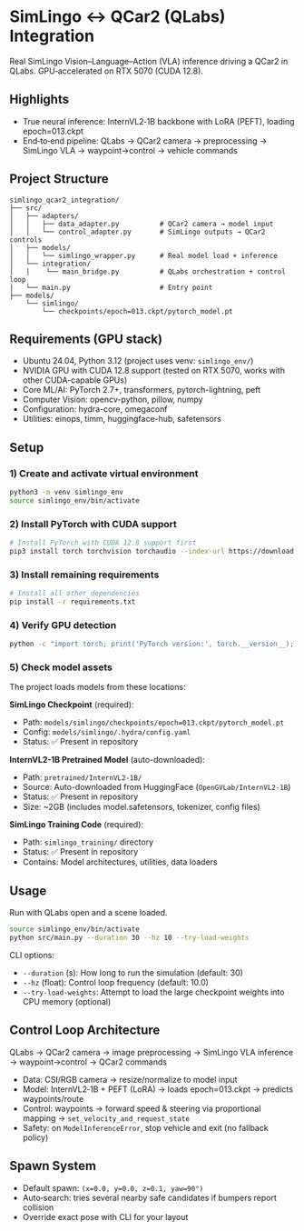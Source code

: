 # SimLingo ↔ QCar2 (QLabs) Integration

Real SimLingo Vision–Language–Action (VLA) inference driving a QCar2 in QLabs. GPU‑accelerated on RTX 5070 (CUDA 12.8).

## Highlights
- True neural inference: InternVL2‑1B backbone with LoRA (PEFT), loading epoch=013.ckpt
- End‑to‑end pipeline: QLabs → QCar2 camera → preprocessing → SimLingo VLA → waypoint→control → vehicle commands

## Project Structure
```
simlingo_qcar2_integration/
├── src/
│   ├── adapters/
│   │   ├── data_adapter.py          # QCar2 camera → model input
│   │   └── control_adapter.py       # SimLingo outputs → QCar2 controls
│   ├── models/
│   │   └── simlingo_wrapper.py      # Real model load + inference
│   └── integration/
│   |    └── main_bridge.py          # QLabs orchestration + control loop
|   └── main.py                      # Entry point
├── models/
    └── simlingo/
        └── checkpoints/epoch=013.ckpt/pytorch_model.pt
```

## Requirements (GPU stack)
- Ubuntu 24.04, Python 3.12 (project uses venv: `simlingo_env/`)
- NVIDIA GPU with CUDA 12.8 support (tested on RTX 5070, works with other CUDA-capable GPUs)
- Core ML/AI: PyTorch 2.7+, transformers, pytorch-lightning, peft
- Computer Vision: opencv-python, pillow, numpy
- Configuration: hydra-core, omegaconf
- Utilities: einops, timm, huggingface-hub, safetensors

## Setup

### 1) Create and activate virtual environment
```bash
python3 -m venv simlingo_env
source simlingo_env/bin/activate
```

### 2) Install PyTorch with CUDA support
```bash
# Install PyTorch with CUDA 12.8 support first
pip3 install torch torchvision torchaudio --index-url https://download.pytorch.org/whl/cu128
```

### 3) Install remaining requirements
```bash
# Install all other dependencies
pip install -r requirements.txt
```

### 4) Verify GPU detection
```bash
python -c "import torch; print('PyTorch version:', torch.__version__); print('CUDA available:', torch.cuda.is_available()); print('GPU:', torch.cuda.get_device_name(0) if torch.cuda.is_available() else 'None')"
```

### 5) Check model assets
The project loads models from these locations:

**SimLingo Checkpoint** (required):
- Path: `models/simlingo/checkpoints/epoch=013.ckpt/pytorch_model.pt`
- Config: `models/simlingo/.hydra/config.yaml`
- Status: ✅ Present in repository

**InternVL2-1B Pretrained Model** (auto-downloaded):
- Path: `pretrained/InternVL2-1B/`
- Source: Auto-downloaded from HuggingFace (`OpenGVLab/InternVL2-1B`)
- Status: ✅ Present in repository
- Size: ~2GB (includes model.safetensors, tokenizer, config files)

**SimLingo Training Code** (required):
- Path: `simlingo_training/` directory
- Status: ✅ Present in repository
- Contains: Model architectures, utilities, data loaders

## Usage
Run with QLabs open and a scene loaded.
```bash
source simlingo_env/bin/activate
python src/main.py --duration 30 --hz 10 --try-load-weights
```
CLI options:
- `--duration` (s): How long to run the simulation (default: 30)
- `--hz` (float): Control loop frequency (default: 10.0)
- `--try-load-weights`: Attempt to load the large checkpoint weights into CPU memory (optional)


## Control Loop Architecture
QLabs → QCar2 camera → image preprocessing → SimLingo VLA inference → waypoint→control → QCar2 commands
- Data: CSI/RGB camera → resize/normalize to model input
- Model: InternVL2‑1B + PEFT (LoRA) → loads epoch=013.ckpt → predicts waypoints/route
- Control: waypoints → forward speed & steering via proportional mapping → `set_velocity_and_request_state`
- Safety: on `ModelInferenceError`, stop vehicle and exit (no fallback policy)

## Spawn System
- Default spawn: `(x=0.0, y=0.0, z=0.1, yaw=90°)`
- Auto‑search: tries several nearby safe candidates if bumpers report collision
- Override exact pose with CLI for your layout

